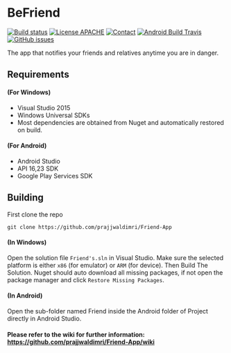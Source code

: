 BeFriend
=========
[![Build status](https://ci.appveyor.com/api/projects/status/goe3p4ao7ujmrrhi/branch/beta?svg=true)](https://ci.appveyor.com/project/prajjwaldimri/friend-app/branch/beta)
[![License APACHE](https://img.shields.io/badge/license-APACHE-642C90.svg?style=flat-square)](https://github.com/prajjwaldimri/Friend-App/blob/master/LICENSE)
[![Contact](https://img.shields.io/badge/contact-@prajjwaldimri-642C90.svg?style=flat-square)](https://twitter.com/prajjwaldimri)
[![Android Build Travis](https://img.shields.io/travis/prajjwaldimri/Friend-App.svg?style=flat-square)](https://travis-ci.org/prajjwaldimri/Friend-App)
[![GitHub issues](https://img.shields.io/github/issues/prajjwaldimri/Friend-App.svg?style=flat-square)](https://github.com/prajjwaldimri/Friend-App/issues)


The app that notifies your friends and relatives anytime you are in danger.

## Requirements

#### (For Windows)
- Visual Studio 2015 
- Windows Universal SDKs
- Most dependencies are obtained from Nuget and automatically restored on build.

#### (For Android)
- Android Studio 
- API 16,23 SDK
- Google Play Services SDK


## Building

First clone the repo

    git clone https://github.com/prajjwaldimri/Friend-App

#### (In Windows)

Open the solution file `Friend's.sln` in Visual Studio.  Make sure the selected platform is either `x86` (for emulator) or `ARM` (for device).  Then Build The Solution.  Nuget should auto download all missing packages, if not open the package manager and click `Restore Missing Packages`.

#### (In Android)

Open the sub-folder named Friend inside the Android folder of Project directly in Android Studio. 


#### Please refer to the wiki for further information: https://github.com/prajjwaldimri/Friend-App/wiki
